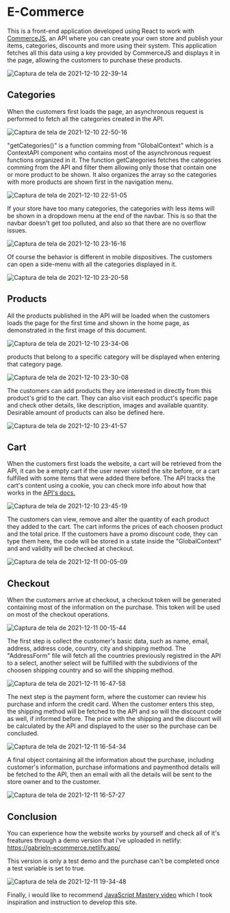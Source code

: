 # E-Commerce

This is a front-end application developed using React to work with [CommerceJS](https://commercejs.com/ "CommerceJS API"), an API where you can create your own store and publish your items, categories, discounts and more using their system. This application fetches all this data using a key provided by CommerceJS and displays it in the page, allowing the customers to purchase these products.

![Captura de tela de 2021-12-10 22-39-14](https://user-images.githubusercontent.com/42102027/145660166-ab8d1dee-b53f-459a-9dda-86978eb9924c.png)

## Categories

When the customers first loads the page, an asynchronous request is performed to fetch all the categories created in the API.


![Captura de tela de 2021-12-10 22-50-16](https://user-images.githubusercontent.com/42102027/145660232-0fde9ddc-4d14-43c1-a8ce-c48452286852.png)

"getCategories()" is a function comming from "GlobalContext" which is a ContextAPI component who contains most of the asynchronous request functions organized in it. The function getCategories fetches the categories comming from the API and filter them allowing only those that contain one or more product to be shown. It also organizes the array so the categories with more products are shown first in the navigation menu.

![Captura de tela de 2021-12-10 22-51-05](https://user-images.githubusercontent.com/42102027/145660369-817d1ba8-2526-4964-8948-b033b844602c.png)

If your store have too many categories, the categories with less items will be shown in a dropdown menu at the end of the navbar. This is so that the navbar doesn't get too polluted, and also so that there are no overflow issues.

![Captura de tela de 2021-12-10 23-16-16](https://user-images.githubusercontent.com/42102027/145660525-cd14e9b8-99ae-4eaf-b172-fa44a8cde227.png)

Of course the behavior is different in mobile dispositives. The customers can open a side-menu with all the categories displayed in it.


![Captura de tela de 2021-12-10 23-20-58](https://user-images.githubusercontent.com/42102027/145660650-78db393a-29ba-4f43-8642-819ebde82238.png)

## Products

All the products published in the API will be loaded when the customers loads the page for the first time and shown in the home page, as demonstrated in the first image of this document.

![Captura de tela de 2021-12-10 23-34-06](https://user-images.githubusercontent.com/42102027/145660972-4678535e-c102-40de-b8fd-6d18328e8b02.png)

products that belong to a specific category will be displayed when entering that category page.

![Captura de tela de 2021-12-10 23-30-08](https://user-images.githubusercontent.com/42102027/145660871-fb846689-6be9-4e4e-af6d-7cb0bdf6ae9d.png)

The customers can add products they are interested in directly from this product's grid to the cart. They can also visit each product's specific page and check other details, like description, images and available quantity. Desirable amount of products can also be defined here. 

![Captura de tela de 2021-12-10 23-41-57](https://user-images.githubusercontent.com/42102027/145661131-03aab74e-8bd7-41a6-94bc-fa30875997c1.png)

## Cart

When the customers first loads the website, a cart will be retrieved from the API, it can be a empty cart if the user never visited the site before, or a cart fulfilled with some items that were added there before. The API tracks the cart's content using a cookie, you can check more info about how that works in the [API's docs.](https://commercejs.com/docs/sdk/cart "in the API's docs.")


![Captura de tela de 2021-12-10 23-45-19](https://user-images.githubusercontent.com/42102027/145661380-9d3b408d-a6ad-4d04-b51f-3484989e7966.png)

The customers can view, remove and alter the quantity of each product they added to the cart. The cart informs the prices of each choosen product and the total price. If the customers have a promo discount code, they can type them here, the code will be stored in a state inside the "GlobalContext" and and validity will be checked at checkout.

![Captura de tela de 2021-12-11 00-05-09](https://user-images.githubusercontent.com/42102027/145661839-afcf0ac2-9a1e-4467-9785-8b646453f1be.png)

## Checkout

When the customers arrive at checkout, a checkout token will be generated containing most of the information on the purchase. This token will be used on most of the checkout operations.

![Captura de tela de 2021-12-11 00-15-44](https://user-images.githubusercontent.com/42102027/145661917-5a564f6b-c607-4390-8287-0ab9890ca23b.png)

The first step is collect the customer's basic data, such as name, email, address, address code, country, city and shipping method. The "AddressForm" file will  fetch all the countries previously registred in the API to a select, another select will be fulfilled with the subdivions of the choosen shipping country and so will the shipping method.

![Captura de tela de 2021-12-11 16-47-58](https://user-images.githubusercontent.com/42102027/145689700-6c641cce-9720-4960-9f90-0f877ceaa285.png)

The next step is the payment form, where the customer can review his purchase and inform the credit card. When the customer enters this step, the shipping method will be fetched to the API and so will the discount code as well, if informed before. The price with the shipping and the discount will be calculated by the API and displayed to the user so the purchase can be concluded.

![Captura de tela de 2021-12-11 16-54-34](https://user-images.githubusercontent.com/42102027/145689839-118c035a-583e-4cd3-acd5-7aa34de9237d.png)

A final object containing all the information about the purchase, including customer's information, purchase informations and paymenthod details will be fetched to the API, then an email with all the details will be sent to the store owner and to the customer.

![Captura de tela de 2021-12-11 16-57-27](https://user-images.githubusercontent.com/42102027/145689905-4bb3c657-8bc9-4714-b8f0-14f59c50e5c8.png)

## Conclusion

You can experience how the website works by yourself and check all of it's freatures through a demo version that i've uploaded in netlify: https://gabrieln-ecommerce.netlify.app/

This version is only a test demo and the purchase can't be completed once a test variable is set to true.

![Captura de tela de 2021-12-11 19-34-48](https://user-images.githubusercontent.com/42102027/145693644-6022cc52-d30d-4235-9327-ec5693433244.png)

Finally, i would like to recommend [JavaScript Mastery video](https://www.youtube.com/watch?v=377AQ0y6LPA "JavaScript Mastery's video") which I took inspiration and instruction to develop this site. 
